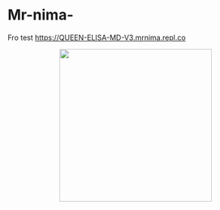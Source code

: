 # Mr-nima-
Fro test 
https://QUEEN-ELISA-MD-V3.mrnima.repl.co
<p align="center">
<img src="https://QUEEN-ELISA-MD-V3.mrnima.repl.co" width="300" height="300"/>
</p>
